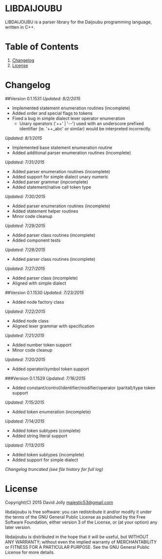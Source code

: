 LIBDAIJOUBU
===========

LIBDAIJOUBU is a parser library for the Daijoubu programming language, written in C++.

Table of Contents
=================

1. [Changelog](https://github.com/majestic53/libdaijoubu#changelog)
2. [License](https://github.com/majestic53/libdaijoubu#license)

Changelog
=========

##Version 0.1.1531
*Updated: 8/2/2015*

* Implemented statement enumeration routines (incomplete)
* Added order and special flags to tokens
* Fixed a bug in simple dialect lexer operator enumeration
	* Unary operators ('++' | '--') used with an underscore prefixed identifier (ie. '++_abc' or similar) would be interpreted incorrectly.

*Updated: 8/1/2015*

* Implemented base statement enumeration routine
* Added additional parser enumeration routines (incomplete)

*Updated: 7/31/2015*

* Added parser enumeration routines (incomplete)
* Added support for simple dialect unary numeric
* Added parser grammar (inpcomplete)
* Added statement/native call token type

*Updated: 7/30/2015*

* Added parser enumeration routines (incomplete)
* Added statement helper routines
* Minor code cleanup

*Updated: 7/29/2015*

* Added parser class routines (incomplete)
* Added component tests

*Updated: 7/28/2015*

* Added parser class routines (incomplete)

*Updated: 7/27/2015*

* Added parser class (incomplete)
* Aligned with simple dialect

##Version 0.1.1530
*Updated: 7/23/2015*

* Added node factory class

*Updated: 7/22/2015*

* Added node class
* Aligned lexer grammar with specification

*Updated: 7/21/2015*

* Added number token support
* Minor code cleanup

*Updated: 7/20/2015*

* Added operator/symbol token support

###Version 0.1.1529
*Updated: 7/16/2015*

* Added constant/control/identifier/modifier/operator (parital)/type token support

*Updated: 7/15/2015*

* Added token enumeration (incomplete)

*Updated: 7/14/2015*

* Added token subtypes (complete)
* Added string literal support

*Updated: 7/13/2015*

* Added token subtypes (incomplete)
* Added support for simple dialect

*Changelog truncated (see file history for full log)*

License
======

Copyright(C) 2015 David Jolly <majestic53@gmail.com>

libdaijoubu is free software: you can redistribute it and/or modify
it under the terms of the GNU General Public License as published by
the Free Software Foundation, either version 3 of the License, or
(at your option) any later version.

libdaijoubu is distributed in the hope that it will be useful,
but WITHOUT ANY WARRANTY; without even the implied warranty of
MERCHANTABILITY or FITNESS FOR A PARTICULAR PURPOSE.  See the
GNU General Public License for more details.
